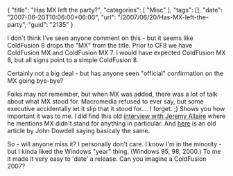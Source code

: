 {
	"title": "Has MX left the party?",
	"categories": [
		"Misc"
	],
	"tags": [],
	"date": "2007-06-20T10:06:00+06:00",
	"url": "/2007/06/20/Has-MX-left-the-party",
	"guid": "2135"
}

I don't think I've seen anyone comment on this - but it seems like ColdFusion 8 drops the "MX" from the title. Prior to CF8 we have ColdFusion MX and ColdFusion MX 7. I would have expected ColdFusion MX 8, but all signs point to a simple ColdFusion 8. 

Certainly not a big deal - but has anyone seen "official" confirmation on the MX going bye-bye?

Folks may not remember, but when MX was added, there was a lot of talk about what MX stood for. Macromedia refused to ever say, but some executive accidentally let it slip that it stood for.... I forget. ;) Shows you how important it was to me. I did find this old <a href="http://www.itwriting.com/mxinterview.php">interview with Jeremy Allaire</a> where he mentions MX didn't stand for anything in particular. And <a href="http://www.adobe.com/devnet/jd_forum/jd004.html">here</a> is an old article by John Dowdell</a> saying basicaly the same. 

So - will anyone miss it? I personally don't care. I know I'm in the minority - but I kinda liked the Windows "year" thing. (Windows 95, 98, 2000.) To me it made it very easy to 'date' a release. Can you imagine a ColdFusion 2007?